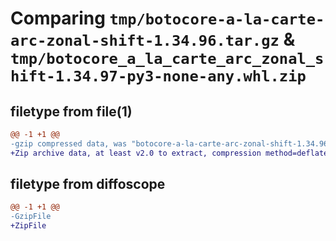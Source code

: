 # Comparing `tmp/botocore-a-la-carte-arc-zonal-shift-1.34.96.tar.gz` & `tmp/botocore_a_la_carte_arc_zonal_shift-1.34.97-py3-none-any.whl.zip`

## filetype from file(1)

```diff
@@ -1 +1 @@
-gzip compressed data, was "botocore-a-la-carte-arc-zonal-shift-1.34.96.tar", last modified: Thu May  2 01:01:10 2024, max compression
+Zip archive data, at least v2.0 to extract, compression method=deflate
```

## filetype from diffoscope

```diff
@@ -1 +1 @@
-GzipFile
+ZipFile
```

